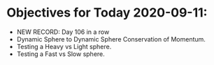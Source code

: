 # Objectives for Today 2020-09-11:

- NEW RECORD: Day 106 in a row
- Dynamic Sphere to Dynamic Sphere Conservation of Momentum.
- Testing a Heavy vs Light sphere.
- Testing a Fast vs Slow sphere.
